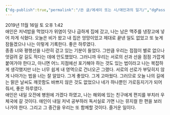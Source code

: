 ```yaml
---
{"dg-publish":true,"permalink":"/쓴 글/에세이 또는 시/애인과의 일기/","dgPassFrontmatter":true,"noteIcon":""}
---
```


2019년 11월 16일 토 오후 1:42
<br/>
애인은 저녁밥을 먹었다가 위염이 덧나 급하게 집에 갔고, 나는 남은 맥주를 냉장고에 넣어 차게 식혔다. 오늘은 비가 왔고 내 집은 엉망이었고 제대로 끝낸 일도 없었고 또 늦게 잠들겠으나 나는 이렇게 기록한다. 좋은 하루였다.<br/>
종종 너와 평행선을 나란히 걷고 있는 기분이 들었다. 그만큼 우리는 접점이 별로 없으나 엇갈려 갈 길도 적다는 데에 안도했었다. 그러니까 우리는 서로의 선과 선을 점점 가깝게 붙여가야 한다고, 아니면 어느 지점에선 포기해야 하는 것도 있는 법이라고 나는 복잡하게 생각했지만 너는 너무 쉽게 내 영역으로 건너오곤 그랬다. 서로의 선로가 부딪히지 않게 나아가는 법을 너는 잘 알았다. 그게 좋았다. 그게 고마웠다. 그러므로 오늘 나의 길에는 맑은 날씨도 깨끗함도 바쁘지 않은 것도 없었으나 네가 하나뿐인 가로등지기가 되어줘서, 좋은 하루였다.<br/>
애인은 내일 오전에 병원에 가겠다 하였고, 나는 해외에 있는 친구에게 편지를 부치러 우체국에 갈 것이다. 애인이 내일 저녁 공부하러 독서실로 가면 나는 뮤지컬 한 편을 보러 나가야 한다. 그리고 그 중간을 우리는 또 함께할 것이다. 즐거운 일이다.<br/>
